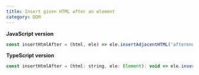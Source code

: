```yaml
---
title: Insert given HTML after an element
category: DOM
---
```


**JavaScript version**

```js
const insertHtmlAfter = (html, ele) => ele.insertAdjacentHTML('afterend', html);
```

**TypeScript version**

```js
const insertHtmlAfter = (html: string, ele: Element): void => ele.insertAdjacentHTML('afterend', html);
```
